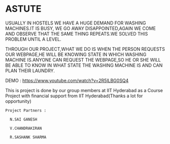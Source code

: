 # ASTUTE

USUALLY IN HOSTELS WE HAVE A HUGE DEMAND FOR WASHING MACHINES.IT IS BUSY, WE GO AWAY DISAPPOINTED,AGAIN WE COME AND OBSERVE THAT THE SAME THING REPEATS.WE SOLVED THIS PROBLEM UNTIL A LEVEL.

THROUGH OUR PROJECT,WHAT WE DO IS WHEN THE PERSON REQUESTS OUR WEBPAGE,HE WILL BE KNOWING STATE IN WHICH WASHING MACHINE IS.ANYONE CAN REQUEST THE WEBPAGE,SO HE OR SHE WILL BE ABLE TO KNOW IN WHAT STATE THE WASHING MACHINE IS AND CAN PLAN THEIR LAUNDRY.

DEMO : https://www.youtube.com/watch?v=2R5lLBG0SQ4

This is project is done by our group members at IIT Hyderabad as a Course Project with financial support from IIT Hyderabad(Thanks a lot
for opportunity)


    Project Partners :

      N.SAI GANESH 
      
      V.CHANDRAKIRAN
      
      R.SASHANK SHARMA
